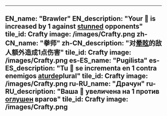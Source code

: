 ---

EN_name: "Brawler"
EN_description: "Your 🔸 is increased by 1 against <u>stunned</u> opponents"
tile_id: Crafty
image: /images/Crafty.png
zh-CN_name: "拳师"
zh-CN_description: "对<u>晕眩</u>的敌人额外造成1点伤害"
tile_id: Crafty
image: /images/Crafty.png
es-ES_name: "Pugilista"
es-ES_description: "Tu 🔸 se incrementa en 1 contra enemigos <u>aturde</u>plural"
tile_id: Crafty
image: /images/Crafty.png
ru-RU_name: "Драчун"
ru-RU_description: "Ваша 🔸 увеличена на 1 против <u>оглушен</u> врагов"
tile_id: Crafty
image: /images/Crafty.png
---